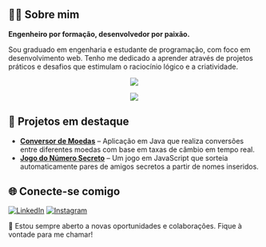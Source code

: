 ## 👨‍💻 Sobre mim
**Engenheiro por formação, desenvolvedor por paixão.**

Sou graduado em engenharia e estudante de programação, com foco em desenvolvimento web. Tenho me dedicado a aprender através de projetos práticos e desafios que estimulam o raciocínio lógico e a criatividade.

<p align="center">
  <img src="https://github-readme-stats.vercel.app/api?username=devhmsr&count_private=true&show_icons=true&theme=radical" />
</p>

<p align="center">
  <img src="https://skillicons.dev/icons?i=java,js,html,css,git" />
</p>

## 🚀 Projetos em destaque

- [**Conversor de Moedas**](https://github.com/DevHmsr/Desafio-Conversor-de-Moedas-Alura) – Aplicação em Java que realiza conversões entre diferentes moedas com base em taxas de câmbio em tempo real.
- [**Jogo do Número Secreto**](https://github.com/DevHmsr/Challenge-Amigo-Secreto-Alura) – Um jogo em JavaScript que sorteia automaticamente pares de amigos secretos a partir de nomes inseridos.

## 🌐 Conecte-se comigo

[![LinkedIn](https://img.shields.io/badge/-LinkedIn-blue?style=flat-square&logo=Linkedin&logoColor=white)](https://www.linkedin.com/in/heitor-matos/)
[![Instagram](https://img.shields.io/badge/-Instagram-C13584?style=flat-square&logo=instagram&logoColor=white)](https://www.instagram.com/heitormsr/)

💬 Estou sempre aberto a novas oportunidades e colaborações. Fique à vontade para me chamar!
